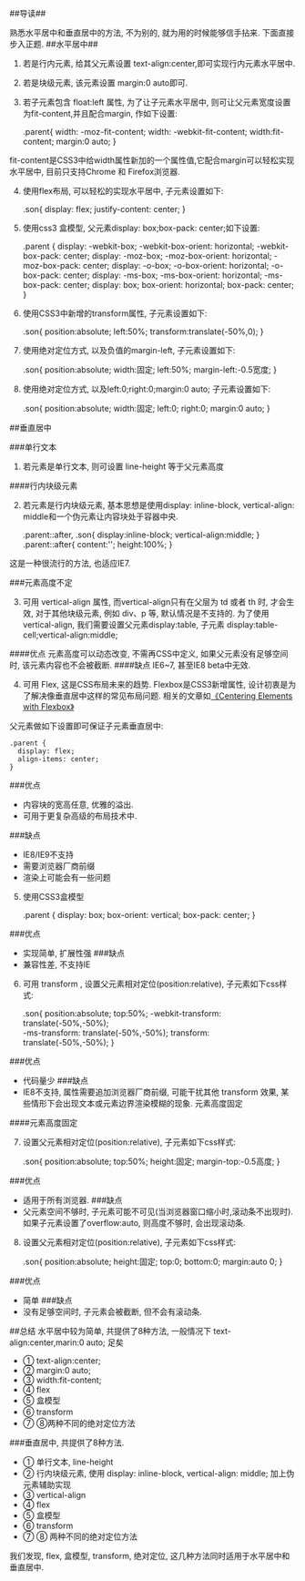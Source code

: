 ##导读##

熟悉水平居中和垂直居中的方法, 不为别的, 就为用的时候能够信手拈来. 下面直接步入正题.
##水平居中##

1) 若是行内元素, 给其父元素设置 text-align:center,即可实现行内元素水平居中.
2) 若是块级元素, 该元素设置 margin:0 auto即可.
3) 若子元素包含 float:left 属性, 为了让子元素水平居中, 则可让父元素宽度设置为fit-content,并且配合margin, 作如下设置:
        
	.parent{
		width: -moz-fit-content;
		width: -webkit-fit-content;
		width:fit-content;
		margin:0 auto;
	}

fit-content是CSS3中给width属性新加的一个属性值,它配合margin可以轻松实现水平居中, 目前只支持Chrome 和 Firefox浏览器.

4) 使用flex布局, 可以轻松的实现水平居中, 子元素设置如下:

    .son{
		display: flex;
		justify-content: center;
    }

5) 使用css3 盒模型, 父元素display: box;box-pack: center;如下设置:

     .parent {
		display: -webkit-box;
		-webkit-box-orient: horizontal;
		-webkit-box-pack: center;
		display: -moz-box;
		-moz-box-orient: horizontal;
		-moz-box-pack: center;
		display: -o-box;
		-o-box-orient: horizontal;
		-o-box-pack: center;
		display: -ms-box;
		-ms-box-orient: horizontal;
		-ms-box-pack: center;
		display: box;
		box-orient: horizontal;
		box-pack: center;
	}

6) 使用CSS3中新增的transform属性, 子元素设置如下:

     .son{
		position:absolute;
		left:50%;
		transform:translate(-50%,0);
	}

7) 使用绝对定位方式, 以及负值的margin-left, 子元素设置如下:

	.son{
		position:absolute;
		width:固定;
	    left:50%;
	    margin-left:-0.5宽度;
	}

8) 使用绝对定位方式, 以及left:0;right:0;margin:0 auto; 子元素设置如下:

	.son{
		position:absolute;
		width:固定;
		left:0;
		right:0;
		margin:0 auto;
	}

##垂直居中

###单行文本
1) 若元素是单行文本, 则可设置 line-height 等于父元素高度

####行内块级元素

2) 若元素是行内块级元素, 基本思想是使用display: inline-block, vertical-align: middle和一个伪元素让内容块处于容器中央.

	.parent::after, .son{
		display:inline-block;
		vertical-align:middle;
	}
	.parent::after{
		content:'';
		height:100%;
	}

这是一种很流行的方法, 也适应IE7.

###元素高度不定

3) 可用 vertical-align 属性, 而vertical-align只有在父层为 td 或者 th 时, 才会生效, 对于其他块级元素, 例如 div、p 等, 默认情况是不支持的. 为了使用vertical-align, 我们需要设置父元素display:table, 子元素 display:table-cell;vertical-align:middle;

####优点
元素高度可以动态改变, 不需再CSS中定义, 如果父元素没有足够空间时, 该元素内容也不会被截断.
####缺点
IE6~7, 甚至IE8 beta中无效.

4) 可用 Flex, 这是CSS布局未来的趋势. Flexbox是CSS3新增属性, 设计初衷是为了解决像垂直居中这样的常见布局问题. 相关的文章如[《Centering Elements with Flexbox》](http://coding.smashingmagazine.com/2013/05/22/centering-elements-with-flexbox/)

父元素做如下设置即可保证子元素垂直居中:

	.parent {
	  display: flex;
	  align-items: center;
	}

###优点
* 内容块的宽高任意, 优雅的溢出.
* 可用于更复杂高级的布局技术中.

###缺点
* IE8/IE9不支持
* 需要浏览器厂商前缀
* 渲染上可能会有一些问题

5) 使用CSS3盒模型

	.parent {
	  	display: box;
	  	box-orient: vertical;
	  	box-pack: center;
	}	

###优点
* 实现简单, 扩展性强
###缺点
* 兼容性差, 不支持IE

6) 可用 transform , 设置父元素相对定位(position:relative), 子元素如下css样式:

	.son{
		position:absolute;
		top:50%;
		-webkit-transform: translate(-50%,-50%);  
		-ms-transform: translate(-50%,-50%);
		transform: translate(-50%,-50%);
	}


###优点
* 代码量少
###缺点
* IE8不支持, 属性需要追加浏览器厂商前缀, 可能干扰其他 transform 效果, 某些情形下会出现文本或元素边界渲染模糊的现象.
元素高度固定

####元素高度固定

7) 设置父元素相对定位(position:relative), 子元素如下css样式:

	.son{
		position:absolute;
		top:50%;
		height:固定;
		margin-top:-0.5高度;
	}

###优点
* 适用于所有浏览器.
###缺点
* 父元素空间不够时, 子元素可能不可见(当浏览器窗口缩小时,滚动条不出现时).如果子元素设置了overflow:auto, 则高度不够时, 会出现滚动条.

8) 设置父元素相对定位(position:relative), 子元素如下css样式:

	.son{
		position:absolute;
		height:固定;
		top:0;
		bottom:0;
		margin:auto 0;
	}

###优点
* 简单
###缺点
* 没有足够空间时, 子元素会被截断, 但不会有滚动条.

##总结
水平居中较为简单, 共提供了8种方法, 一般情况下 text-align:center,marin:0 auto; 足矣

* ① text-align:center;
* ② margin:0 auto;
* ③ width:fit-content;
* ④ flex
* ⑤ 盒模型
* ⑥ transform　
* ⑦ ⑧两种不同的绝对定位方法

###垂直居中, 共提供了8种方法.

* ① 单行文本, line-height
* ② 行内块级元素, 使用 display: inline-block, vertical-align: middle; 加上伪元素辅助实现
* ③ vertical-align
* ④ flex
* ⑤ 盒模型
* ⑥ transform
* ⑦ ⑧ 两种不同的绝对定位方法

我们发现, flex, 盒模型, transform, 绝对定位, 这几种方法同时适用于水平居中和垂直居中.
　　